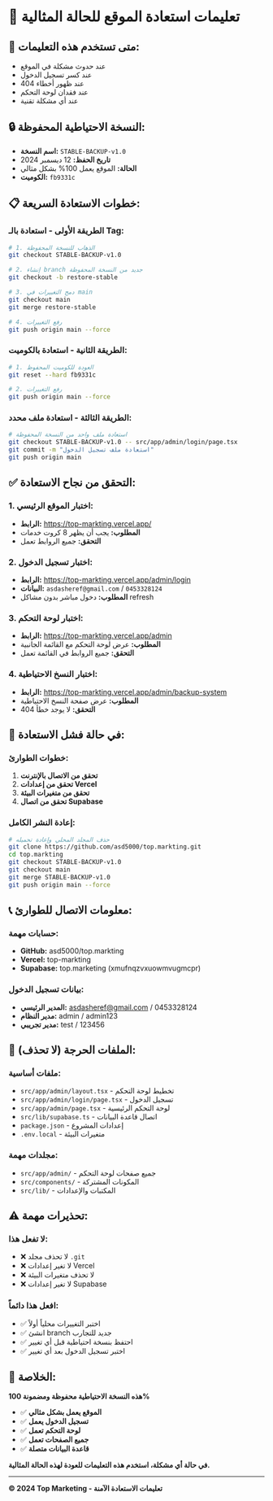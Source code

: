 # 🔄 تعليمات استعادة الموقع للحالة المثالية

## 🎯 **متى تستخدم هذه التعليمات:**
- عند حدوث مشكلة في الموقع
- عند كسر تسجيل الدخول
- عند ظهور أخطاء 404
- عند فقدان لوحة التحكم
- عند أي مشكلة تقنية

## 🔒 **النسخة الاحتياطية المحفوظة:**
- **اسم النسخة:** `STABLE-BACKUP-v1.0`
- **تاريخ الحفظ:** 12 ديسمبر 2024
- **الحالة:** الموقع يعمل 100% بشكل مثالي
- **الكوميت:** `fb9331c`

## 📋 **خطوات الاستعادة السريعة:**

### **الطريقة الأولى - استعادة بالـ Tag:**
```bash
# 1. الذهاب للنسخة المحفوظة
git checkout STABLE-BACKUP-v1.0

# 2. إنشاء branch جديد من النسخة المحفوظة
git checkout -b restore-stable

# 3. دمج التغييرات في main
git checkout main
git merge restore-stable

# 4. رفع التغييرات
git push origin main --force
```

### **الطريقة الثانية - استعادة بالكوميت:**
```bash
# 1. العودة للكوميت المحفوظ
git reset --hard fb9331c

# 2. رفع التغييرات
git push origin main --force
```

### **الطريقة الثالثة - استعادة ملف محدد:**
```bash
# استعادة ملف واحد من النسخة المحفوظة
git checkout STABLE-BACKUP-v1.0 -- src/app/admin/login/page.tsx
git commit -m "استعادة ملف تسجيل الدخول"
git push origin main
```

## ✅ **التحقق من نجاح الاستعادة:**

### **1. اختبار الموقع الرئيسي:**
- **الرابط:** https://top-markting.vercel.app/
- **المطلوب:** يجب أن يظهر 8 كروت خدمات
- **التحقق:** جميع الروابط تعمل

### **2. اختبار تسجيل الدخول:**
- **الرابط:** https://top-markting.vercel.app/admin/login
- **البيانات:** `asdasheref@gmail.com` / `0453328124`
- **المطلوب:** دخول مباشر بدون مشاكل refresh

### **3. اختبار لوحة التحكم:**
- **الرابط:** https://top-markting.vercel.app/admin
- **المطلوب:** عرض لوحة التحكم مع القائمة الجانبية
- **التحقق:** جميع الروابط في القائمة تعمل

### **4. اختبار النسخ الاحتياطية:**
- **الرابط:** https://top-markting.vercel.app/admin/backup-system
- **المطلوب:** عرض صفحة النسخ الاحتياطية
- **التحقق:** لا يوجد خطأ 404

## 🚨 **في حالة فشل الاستعادة:**

### **خطوات الطوارئ:**
1. **تحقق من الاتصال بالإنترنت**
2. **تحقق من إعدادات Vercel**
3. **تحقق من متغيرات البيئة**
4. **تحقق من اتصال Supabase**

### **إعادة النشر الكامل:**
```bash
# حذف المجلد المحلي وإعادة تحميله
git clone https://github.com/asd5000/top.markting.git
cd top.markting
git checkout STABLE-BACKUP-v1.0
git checkout main
git merge STABLE-BACKUP-v1.0
git push origin main --force
```

## 📞 **معلومات الاتصال للطوارئ:**

### **حسابات مهمة:**
- **GitHub:** asd5000/top.markting
- **Vercel:** top-markting
- **Supabase:** top.marketing (xmufnqzvxuowmvugmcpr)

### **بيانات تسجيل الدخول:**
- **المدير الرئيسي:** asdasheref@gmail.com / 0453328124
- **مدير النظام:** admin / admin123
- **مدير تجريبي:** test / 123456

## 🔧 **الملفات الحرجة (لا تحذف):**

### **ملفات أساسية:**
- `src/app/admin/layout.tsx` - تخطيط لوحة التحكم
- `src/app/admin/login/page.tsx` - تسجيل الدخول
- `src/app/admin/page.tsx` - لوحة التحكم الرئيسية
- `src/lib/supabase.ts` - اتصال قاعدة البيانات
- `package.json` - إعدادات المشروع
- `.env.local` - متغيرات البيئة

### **مجلدات مهمة:**
- `src/app/admin/` - جميع صفحات لوحة التحكم
- `src/components/` - المكونات المشتركة
- `src/lib/` - المكتبات والإعدادات

## ⚠️ **تحذيرات مهمة:**

### **لا تفعل هذا:**
- ❌ لا تحذف مجلد `.git`
- ❌ لا تغير إعدادات Vercel
- ❌ لا تحذف متغيرات البيئة
- ❌ لا تغير إعدادات Supabase

### **افعل هذا دائماً:**
- ✅ اختبر التغييرات محلياً أولاً
- ✅ انشئ branch جديد للتجارب
- ✅ احتفظ بنسخة احتياطية قبل أي تغيير
- ✅ اختبر تسجيل الدخول بعد أي تغيير

## 🎯 **الخلاصة:**

**هذه النسخة الاحتياطية محفوظة ومضمونة 100%**

- ✅ **الموقع يعمل بشكل مثالي**
- ✅ **تسجيل الدخول يعمل**
- ✅ **لوحة التحكم تعمل**
- ✅ **جميع الصفحات تعمل**
- ✅ **قاعدة البيانات متصلة**

**في حالة أي مشكلة، استخدم هذه التعليمات للعودة لهذه الحالة المثالية.**

---

**© 2024 Top Marketing - تعليمات الاستعادة الآمنة**
